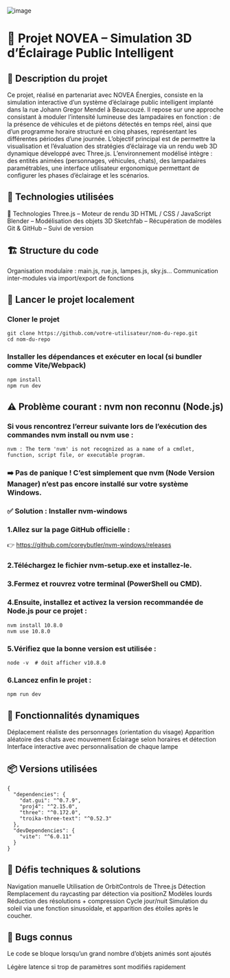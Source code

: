 ![image](https://github.com/user-attachments/assets/3f2c4106-d064-4252-abb5-084361c89e6d)






# 🌃 Projet NOVEA – Simulation 3D d’Éclairage Public Intelligent
## 📜 Description du projet
Ce projet, réalisé en partenariat avec NOVEA Énergies, consiste en la simulation interactive d’un système d’éclairage public intelligent implanté dans la rue Johann Gregor Mendel à Beaucouzé.
Il repose sur une approche consistant à moduler l’intensité lumineuse des lampadaires en fonction :
de la présence de véhicules et de piétons détectés en temps réel,
ainsi que d’un programme horaire structuré en cinq phases, représentant les différentes périodes d’une journée.
L’objectif principal est de permettre la visualisation et l’évaluation des stratégies d’éclairage via un rendu web 3D dynamique développé avec Three.js. L’environnement modélisé intègre :
des entités animées (personnages, véhicules, chats),
des lampadaires paramétrables,
une interface utilisateur ergonomique permettant de configurer les phases d’éclairage et les scénarios.

## 🧰 Technologies utilisées
🔧 Technologies
Three.js – Moteur de rendu 3D
HTML / CSS / JavaScript
Blender – Modélisation des objets 3D
Sketchfab – Récupération de modèles
Git & GitHub – Suivi de version

## 🏗️ Structure du code
Organisation modulaire :
main.js, rue.js, lampes.js, sky.js...
Communication inter-modules via import/export de fonctions
## 🚀 Lancer le projet localement

### Cloner le projet
```
git clone https://github.com/votre-utilisateur/nom-du-repo.git
cd nom-du-repo
```
### Installer les dépendances et exécuter en local (si bundler comme Vite/Webpack)
```
npm install
npm run dev
```
## ⚠️ Problème courant : nvm non reconnu (Node.js)
### Si vous rencontrez l’erreur suivante lors de l’exécution des commandes nvm install ou nvm use :
```
nvm : The term 'nvm' is not recognized as a name of a cmdlet, function, script file, or executable program.
```
### ➡️ Pas de panique ! C’est simplement que nvm (Node Version Manager) n’est pas encore installé sur votre système Windows.

### ✅ Solution : Installer nvm-windows
### 1.Allez sur la page GitHub officielle :
👉 https://github.com/coreybutler/nvm-windows/releases

### 2.Téléchargez le fichier nvm-setup.exe et installez-le.

### 3.Fermez et rouvrez votre terminal (PowerShell ou CMD).

### 4.Ensuite, installez et activez la version recommandée de Node.js pour ce projet :
```
nvm install 10.8.0
nvm use 10.8.0
```
### 5.Vérifiez que la bonne version est utilisée :
```
node -v  # doit afficher v10.8.0
```
### 6.Lancez enfin le projet :
```
npm run dev
```
## 🚶 Fonctionnalités dynamiques

Déplacement réaliste des personnages (orientation du visage)
Apparition aléatoire des chats avec mouvement
Éclairage selon horaires et détection
Interface interactive avec personnalisation de chaque lampe

## 📦 Versions utilisées 

```
{
  "dependencies": {
    "dat.gui": "^0.7.9",
    "proj4": "^2.15.0",
    "three": "^0.172.0",
    "troika-three-text": "^0.52.3"
  },
  "devDependencies": {
    "vite": "^6.0.11"
  }
}
```
## 🧪 Défis techniques & solutions

Navigation manuelle	Utilisation de OrbitControls de Three.js
Détection	Remplacement du raycasting par détection via positionZ
Modèles lourds	Réduction des résolutions + compression
Cycle jour/nuit	Simulation du soleil via une fonction sinusoïdale, et apparition des étoiles après le coucher.

## 🐞 Bugs connus

Le code se bloque lorsqu’un grand nombre d’objets animés sont ajoutés

Légère latence si trop de paramètres sont modifiés rapidement
